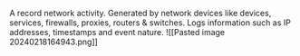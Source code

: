A record network activity. 
Generated by network devices like devices, services, firewalls, proxies, routers & switches.
Logs information such as IP addresses, timestamps and event nature.
![[Pasted image 20240218164943.png]]